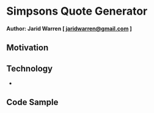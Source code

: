 # Simpsons Quote Generator

#### Author: Jarid Warren [ <jaridwarren@gmail.com> ]

## Motivation

## Technology

-

## Code Sample
